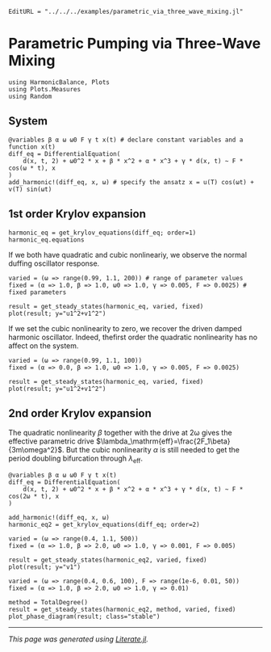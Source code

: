 ```@meta
EditURL = "../../../examples/parametric_via_three_wave_mixing.jl"
```

# Parametric Pumping via Three-Wave Mixing

````@example parametric_via_three_wave_mixing
using HarmonicBalance, Plots
using Plots.Measures
using Random
````

## System

````@example parametric_via_three_wave_mixing
@variables β α ω ω0 F γ t x(t) # declare constant variables and a function x(t)
diff_eq = DifferentialEquation(
    d(x, t, 2) + ω0^2 * x + β * x^2 + α * x^3 + γ * d(x, t) ~ F * cos(ω * t), x
)
add_harmonic!(diff_eq, x, ω) # specify the ansatz x = u(T) cos(ωt) + v(T) sin(ωt)
````

## 1st order Krylov expansion

````@example parametric_via_three_wave_mixing
harmonic_eq = get_krylov_equations(diff_eq; order=1)
harmonic_eq.equations
````

If we both have quadratic and cubic nonlineariy, we observe the normal duffing oscillator response.

````@example parametric_via_three_wave_mixing
varied = (ω => range(0.99, 1.1, 200)) # range of parameter values
fixed = (α => 1.0, β => 1.0, ω0 => 1.0, γ => 0.005, F => 0.0025) # fixed parameters

result = get_steady_states(harmonic_eq, varied, fixed)
plot(result; y="u1^2+v1^2")
````

If we set the cubic nonlinearity to zero, we recover the driven damped harmonic oscillator. Indeed, thefirst order the quadratic nonlinearity has no affect on the system.

````@example parametric_via_three_wave_mixing
varied = (ω => range(0.99, 1.1, 100))
fixed = (α => 0.0, β => 1.0, ω0 => 1.0, γ => 0.005, F => 0.0025)

result = get_steady_states(harmonic_eq, varied, fixed)
plot(result; y="u1^2+v1^2")
````

## 2nd order Krylov expansion

The quadratic nonlinearity $\beta$ together with the drive at 2ω gives the effective parametric drive $\lambda_\mathrm{eff}=\frac{2F_1\beta}{3m\omega^2}$. But the cubic nonlinearity $\alpha$ is still needed to get the period doubling bifurcation through $\lambda_\mathrm{eff}$.

````@example parametric_via_three_wave_mixing
@variables β α ω ω0 F γ t x(t)
diff_eq = DifferentialEquation(
    d(x, t, 2) + ω0^2 * x + β * x^2 + α * x^3 + γ * d(x, t) ~ F * cos(2ω * t), x
)

add_harmonic!(diff_eq, x, ω)
harmonic_eq2 = get_krylov_equations(diff_eq; order=2)
````

````@example parametric_via_three_wave_mixing
varied = (ω => range(0.4, 1.1, 500))
fixed = (α => 1.0, β => 2.0, ω0 => 1.0, γ => 0.001, F => 0.005)

result = get_steady_states(harmonic_eq2, varied, fixed)
plot(result; y="v1")
````

````@example parametric_via_three_wave_mixing
varied = (ω => range(0.4, 0.6, 100), F => range(1e-6, 0.01, 50))
fixed = (α => 1.0, β => 2.0, ω0 => 1.0, γ => 0.01)

method = TotalDegree()
result = get_steady_states(harmonic_eq2, method, varied, fixed)
plot_phase_diagram(result; class="stable")
````

---

*This page was generated using [Literate.jl](https://github.com/fredrikekre/Literate.jl).*

